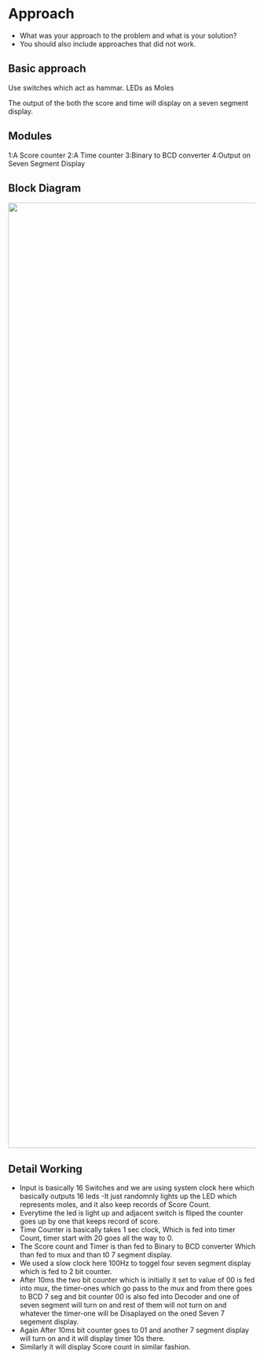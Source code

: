 # Approach

- What was your approach to the problem and what is your solution?
- You should also include approaches that did not work.

## Basic approach

Use switches which act as hammar.
LEDs as Moles

The output of the both the score and time will display on a seven segment display.

## Modules

1:A Score counter 
2:A Time counter
3:Binary to BCD converter
4:Output on Seven Segment Display

## Block Diagram

<p align="center">
  <img src="https://lh3.google.com/u/0/d/1TW5dVH_bIU5aARj2I9uMmL4-0ItDH6Xi=w1920-h942-iv1" width="1920" title="hover text">
  
</p>

## Detail Working


- Input is basically 16 Switches and we are using system clock here which basically outputs 16 leds
-It just randomnly lights up the LED which represents moles, and it also keep records of Score Count.
- Everytime the led is light up and adjacent switch is fliped the counter goes up by one that keeps record of score.
- Time Counter is basically takes 1 sec clock, Which is fed into timer Count, timer start with 20 goes all the way to 0.
- The Score count and Timer is than fed to Binary to BCD converter Which than fed to mux and than t0 7 segment display.
- We used a slow clock here 100Hz to toggel four seven segment display which is fed to 
2 bit counter.
- After 10ms the two bit counter which is initially it set to value of 00 is fed into mux, the timer-ones which go pass to the mux and from there goes to BCD 7 seg and bit counter 00 is also fed into Decoder and one of seven segment will turn on and rest of them will not turn on and whatever the timer-one will be Disaplayed on the oned Seven 7 segement display.
- Again After 10ms bit counter goes to 01 and another 7 segment display will turn on and it will display timer 10s there.
- Similarly it will display Score count in similar fashion.
